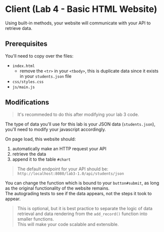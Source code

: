 # Client (Lab 4 - Basic HTML Website)

Using built-in methods, your website will communicate with your API to retrieve data.

## Prerequisites

You'll need to copy over the files:

- `index.html`
  - remove the `<tr>` in your `<tbody>`, this is duplicate data since it exists in your `students.json` file
- `css/styles.css`
- `js/main.js`

## Modifications

>It's recommeded to do this after modifying your lab 3 code.

The type of data you'll use for this lab is your JSON data (`students.json`), you'll need to modify your javascript accordingly.

On page load, this website should:

1. automatically make an HTTP request your API
2. retrieve the data
3. append it to the table `#chart`

>The default endpoint for your API should be:  
>`http://localhost:8080/lab3-1.0/api/students/json`

You can change the function which is bound to your `button#submit`, as long as the original functionality of the website remains.  
The autograding tests to see if the data appears, not the steps it took to appear.

>This is optional, but it is best practice to separate the logic of data retrieval and data rendering from the `add_record()` function into smaller functions.  
>This will make your code scalable and extensible.
